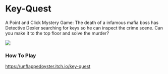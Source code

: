 # Key-Quest
A Point and Click Mystery Game: The death of a infamous mafia boss has Detective Dexler searching for keys so he can inspect the crime scene. 
Can you make it to the top floor and solve the murder? 

![](Assets/ReadmeImages/main-menu-image.png)

### How To Play

https://unflappedoyster.itch.io/key-quest
